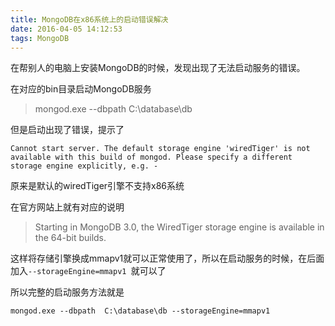 ```yaml
---
title: MongoDB在x86系统上的启动错误解决
date: 2016-04-05 14:12:53
tags: MongoDB
---
```


在帮别人的电脑上安装MongoDB的时候，发现出现了无法启动服务的错误。

在对应的bin目录启动MongoDB服务

> mongod.exe --dbpath  C:\database\db

<!--more-->

但是启动出现了错误，提示了

`Cannot start server. The default storage engine 'wiredTiger' is not available with this build of mongod. Please specify a different storage engine explicitly, e.g. -`

原来是默认的wiredTiger引擎不支持x86系统

在官方网站上就有对应的说明

> Starting in MongoDB 3.0, the WiredTiger storage engine is available in the 64-bit builds.

这样将存储引擎换成mmapv1就可以正常使用了，所以在启动服务的时候，在后面加入`--storageEngine=mmapv1
`就可以了

所以完整的启动服务方法就是

`mongod.exe --dbpath  C:\database\db --storageEngine=mmapv1`